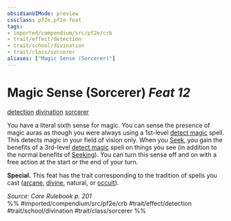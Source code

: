 ```yaml
---
obsidianUIMode: preview
cssclass: pf2e,pf2e-feat
tags:
- imported/compendium/src/pf2e/crb
- trait/effect/detection
- trait/school/divination
- trait/class/sorcerer
aliases: ["Magic Sense (Sorcerer)"]
---
```

# Magic Sense (Sorcerer)  *Feat 12*  
[detection](detection.md)  [divination](divination.md)  [sorcerer](rules/traits/sorcerer.md)  


You have a literal sixth sense for magic. You can sense the presence of magic auras as though you were always using a 1st-level [detect magic](../spells/detect-magic.md) spell. This detects magic in your field of vision only. When you [Seek](seek.md), you gain the benefits of a 3rd-level [detect magic](../spells/detect-magic.md) spell on things you see (in addition to the normal benefits of [Seeking](seek.md)). You can turn this sense off and on with a free action at the start or the end of your turn.

**Special.** This feat has the trait corresponding to the tradition of spells you cast ([arcane](arcane.md), [divine](divine.md), natural, or [occult](occult.md)).

*Source: Core Rulebook p. 201*  
%% #imported/compendium/src/pf2e/crb #trait/effect/detection #trait/school/divination #trait/class/sorcerer %%